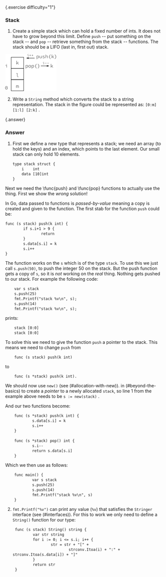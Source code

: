 {.exercise difficulty="1"}
### Stack
1. Create a simple stack which can hold a
fixed number of ints. It does not have to grow beyond this limit.
Define `push` -- put something on the stack -- and `pop`
-- retrieve something from the stack -- functions. The stack should be
a LIFO (last in, first out) stack.

![A stack](fig/stack.png "A stack.")

2. Write a `String` method which
converts the stack to a string representation. 
The stack in the figure could be represented as: `[0:m] [1:l] [2:k]` .


{.answer}
### Answer

1.  First we define a new type that represents a stack; we need an
 array (to hold the keys) and an index, which points to the last element.
 Our small stack can only hold 10 elements.

        type stack struct {
            i    int
            data [10]int
        }

Next we need the \func{push} and \func{pop} functions to actually
use the thing. First we show the *wrong* solution!

In Go, data passed to functions is *passed-by-value* meaning a copy
is created and given to the function. The first stab for the function
`push` could be:

    func (s stack) push(k int) {
            if s.i+1 > 9 {
                    return
            }
            s.data[s.i] = k
            s.i++
    }
The function works on the `s` which is of the type `stack`. To
use this we just call `s.push(50)`, to push the integer 50 on
the stack. But the push function gets a copy of `s`, so it is
*not* working on the *real* thing. Nothing gets pushed to our
stack. For example the following code:

        var s stack
        s.push(25)
        fmt.Printf("stack %v\n", s);
        s.push(14)
        fmt.Printf("stack %v\n", s);

prints:

        stack [0:0]
        stack [0:0]

To solve this we need to give the function `push` a pointer
to the stack. This means we need to change `push` from

        func (s stack) push(k int)
to

        func (s *stack) push(k int).

We should now use `new()` (see (#allocation-with-new)).
in (#beyond-the-basics) to create a *pointer* to a newly
allocated `stack`, so line 1 from the example above needs to be
`s := new(stack)` .

And our two functions become:

        func (s *stack) push(k int) {
                s.data[s.i] = k
                s.i++
        }

        func (s *stack) pop() int {
                s.i--
                return s.data[s.i]
        }

Which we then use as follows:

        func main() {
                var s stack
                s.push(25)
                s.push(14)
                fmt.Printf("stack %v\n", s)
        }


2. `fmt.Printf("%v")` can
print any value (`%v`) that satisfies the `Stringer` interface
(see (#interfaces)).
For this to work we only need to define a `String()` function for
our type:

        func (s stack) String() string {
                var str string
                for i := 0; i <= s.i; i++ {
                        str = str + "[" +
                                strconv.Itoa(i) + ":" + strconv.Itoa(s.data[i]) + "]"
                }
                return str
        }
